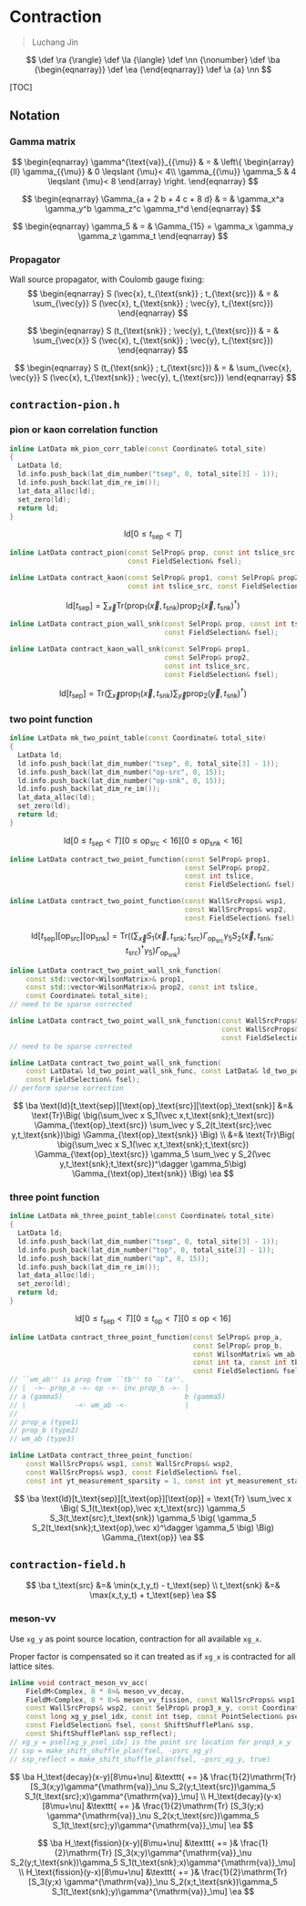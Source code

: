 # Contraction

> Luchang Jin

$$
\def \ra {\rangle}
\def \la {\langle}
\def \nn {\nonumber}
\def \ba {\begin{eqnarray}}
\def \ea {\end{eqnarray}}
\def \a {a}
\nn
$$

[TOC]

## Notation

### Gamma matrix

$$
\begin{eqnarray}
  \gamma^{\text{va}}_{{\mu}} & = & \left\{ \begin{array}{ll}
    \gamma_{{\mu}} & 0 \leqslant {\mu}< 4\\
    \gamma_{{\mu}} \gamma_5 & 4 \leqslant {\mu}< 8
  \end{array} \right.
\end{eqnarray}
$$

$$
\begin{eqnarray}
  \Gamma_{a + 2 b + 4 c + 8 d} & = & \gamma_x^a \gamma_y^b \gamma_z^c
  \gamma_t^d
\end{eqnarray}
$$

$$
\begin{eqnarray}
  \gamma_5 & = & \Gamma_{15} = \gamma_x \gamma_y \gamma_z \gamma_t
\end{eqnarray}
$$

### Propagator

Wall source propagator, with Coulomb gauge fixing:
$$
\begin{eqnarray}
  S (\vec{x}, t_{\text{snk}} ; t_{\text{src}}) & = & \sum_{\vec{y}} S
  (\vec{x}, t_{\text{snk}} ; \vec{y}, t_{\text{src}})
\end{eqnarray}
$$

$$
\begin{eqnarray}
  S (t_{\text{snk}} ; \vec{y}, t_{\text{src}}) & = & \sum_{\vec{x}} S
  (\vec{x}, t_{\text{snk}} ; \vec{y}, t_{\text{src}})
\end{eqnarray}
$$

$$
\begin{eqnarray}
  S (t_{\text{snk}} ; t_{\text{src}}) & = & \sum_{\vec{x}, \vec{y}} S
  (\vec{x}, t_{\text{snk}} ; \vec{y}, t_{\text{src}})
\end{eqnarray}
$$

## ```contraction-pion.h```

### pion or kaon correlation function

```cpp
inline LatData mk_pion_corr_table(const Coordinate& total_site)
{
  LatData ld;
  ld.info.push_back(lat_dim_number("tsep", 0, total_site[3] - 1));
  ld.info.push_back(lat_dim_re_im());
  lat_data_alloc(ld);
  set_zero(ld);
  return ld;
}
```

$$
\text{ld}[0\le t_\text{sep} < T]
$$

```cpp
inline LatData contract_pion(const SelProp& prop, const int tslice_src,
                             const FieldSelection& fsel);

inline LatData contract_kaon(const SelProp& prop1, const SelProp& prop2,
                             const int tslice_src, const FieldSelection& fsel);
```

$$
\text{ld}[t_\text{sep}] =
\sum_{\vec x}
\text{Tr}\big(\text{prop}_1(\vec x,t_\text{snk})\text{prop}_2(\vec x,t_\text{snk})^\dagger\big)
$$

```cpp
inline LatData contract_pion_wall_snk(const SelProp& prop, const int tslice_src,
                                      const FieldSelection& fsel);

inline LatData contract_kaon_wall_snk(const SelProp& prop1,
                                      const SelProp& prop2,
                                      const int tslice_src,
                                      const FieldSelection& fsel);
```

$$
\text{ld}[t_\text{sep}] =
\text{Tr}\big(\sum_{\vec x}\text{prop}_1(\vec x,t_\text{snk})\sum_{\vec y}\text{prop}_2(\vec y,t_\text{snk})^\dagger\big)
$$

### two point function

```cpp
inline LatData mk_two_point_table(const Coordinate& total_site)
{
  LatData ld;
  ld.info.push_back(lat_dim_number("tsep", 0, total_site[3] - 1));
  ld.info.push_back(lat_dim_number("op-src", 0, 15));
  ld.info.push_back(lat_dim_number("op-snk", 0, 15));
  ld.info.push_back(lat_dim_re_im());
  lat_data_alloc(ld);
  set_zero(ld);
  return ld;
}
```

$$
\text{ld}
[0\le t_\text{sep} < T]
[0\le\text{op}_\text{src}<16]
[0\le\text{op}_\text{snk}<16]
$$

```cpp
inline LatData contract_two_point_function(const SelProp& prop1,
                                           const SelProp& prop2,
                                           const int tslice,
                                           const FieldSelection& fsel);

inline LatData contract_two_point_function(const WallSrcProps& wsp1,
                                           const WallSrcProps& wsp2,
                                           const FieldSelection& fsel);
```

$$
\text{ld}[t_\text{sep}][\text{op}_\text{src}][\text{op}_\text{snk}]
= \text{Tr}\Big( \big(\sum_\vec x S_1(\vec x,t_\text{snk};t_\text{src}) \Gamma_{\text{op}_\text{src}} \gamma_5
S_2(\vec x,t_\text{snk};t_\text{src})^\dagger \gamma_5\big) \Gamma_{\text{op}_\text{snk}} \Big)
$$

```cpp
inline LatData contract_two_point_wall_snk_function(
    const std::vector<WilsonMatrix>& prop1,
    const std::vector<WilsonMatrix>& prop2, const int tslice,
    const Coordinate& total_site);
// need to be sparse corrected

inline LatData contract_two_point_wall_snk_function(const WallSrcProps& wsp1,
                                                    const WallSrcProps& wsp2,
                                                    const FieldSelection& fsel);
// need to be sparse corrected

inline LatData contract_two_point_wall_snk_function(
    const LatData& ld_two_point_wall_snk_func, const LatData& ld_two_point_func,
    const FieldSelection& fsel);
// perform sparse correction
```

$$
\ba
\text{ld}[t_\text{sep}][\text{op}_\text{src}][\text{op}_\text{snk}]
&=& \text{Tr}\Big( \big(\sum_\vec x S_1(\vec x,t_\text{snk};t_\text{src}) \Gamma_{\text{op}_\text{src}}
\sum_\vec y S_2(t_\text{src};\vec y,t_\text{snk})\big) \Gamma_{\text{op}_\text{snk}} \Big)
\\
&=& \text{Tr}\Big( \big(\sum_\vec x S_1(\vec x,t_\text{snk};t_\text{src}) \Gamma_{\text{op}_\text{src}} \gamma_5
\sum_\vec y S_2(\vec y,t_\text{snk};t_\text{src})^\dagger \gamma_5\big) \Gamma_{\text{op}_\text{snk}} \Big)
\ea
$$

### three point function

```cpp
inline LatData mk_three_point_table(const Coordinate& total_site)
{
  LatData ld;
  ld.info.push_back(lat_dim_number("tsep", 0, total_site[3] - 1));
  ld.info.push_back(lat_dim_number("top", 0, total_site[3] - 1));
  ld.info.push_back(lat_dim_number("op", 0, 15));
  ld.info.push_back(lat_dim_re_im());
  lat_data_alloc(ld);
  set_zero(ld);
  return ld;
}
```

$$
\text{ld}
[0\le t_\text{sep} < T]
[0\le t_\text{op} < T]
[0\le \text{op} < 16]
$$

```cpp
inline LatData contract_three_point_function(const SelProp& prop_a,
                                             const SelProp& prop_b,
                                             const WilsonMatrix& wm_ab,
                                             const int ta, const int tb,
                                             const FieldSelection& fsel);
// ``wm_ab'' is prop from ``tb'' to ``ta''.
// |  ->- prop_a ->- op ->- inv prop_b ->- |
// a (gamma5)                              b (gamma5)
// |            -<- wm_ab -<-              |
//
// prop_a (type1)
// prop_b (type2)
// wm_ab (type3)

inline LatData contract_three_point_function(
    const WallSrcProps& wsp1, const WallSrcProps& wsp2,
    const WallSrcProps& wsp3, const FieldSelection& fsel,
    const int yt_measurement_sparsity = 1, const int yt_measurement_start = 0);
```

$$
\ba
\text{ld}[t_\text{sep}][t_\text{op}][\text{op}]
= \text{Tr}
\sum_\vec x
\Big(
S_1(t_\text{op},\vec x;t_\text{src})  \gamma_5 
S_3(t_\text{src};t_\text{snk})
\gamma_5
\big( \gamma_5 S_2(t_\text{snk};t_\text{op},\vec x)^\dagger \gamma_5 \big)
\Big)
\Gamma_{\text{op}} 
\ea
$$

## ```contraction-field.h```

$$
\ba
t_\text{src} &=& \min(x_t,y_t) - t_\text{sep}
\\
t_\text{snk} &=& \max(x_t,y_t) + t_\text{sep}
\ea
$$

### meson-vv

Use ``xg_y`` as point source location, contraction for all available ``xg_x``.

Proper factor is compensated so it can treated as if ``xg_x`` is contracted for all lattice sites.

```cpp
inline void contract_meson_vv_acc(
    FieldM<Complex, 8 * 8>& meson_vv_decay,
    FieldM<Complex, 8 * 8>& meson_vv_fission, const WallSrcProps& wsp1,
    const WallSrcProps& wsp2, const SelProp& prop3_x_y, const Coordinate& xg_y,
    const long xg_y_psel_idx, const int tsep, const PointSelection& psel,
    const FieldSelection& fsel, const ShiftShufflePlan& ssp,
    const ShiftShufflePlan& ssp_reflect);
// xg_y = psel[xg_y_psel_idx] is the point src location for prop3_x_y
// ssp = make_shift_shuffle_plan(fsel, -psrc_xg_y)
// ssp_reflect = make_shift_shuffle_plan(fsel, -psrc_xg_y, true)
```

$$
\ba
H_\text{decay}(x-y)[8\mu+\nu]
&\texttt{ += }&
\frac{1}{2}\mathrm{Tr}
[S_3(x;y)\gamma^{\mathrm{va}}_\nu S_2(y;t_\text{src})\gamma_5 S_1(t_\text{src};x)\gamma^{\mathrm{va}}_\mu]
\\
H_\text{decay}(y-x)[8\mu+\nu]
&\texttt{ += }&
\frac{1}{2}\mathrm{Tr}
[S_3(y;x) \gamma^{\mathrm{va}}_\nu S_2(x;t_\text{src})\gamma_5 S_1(t_\text{src};y)\gamma^{\mathrm{va}}_\mu]
\ea
$$

$$
\ba
H_\text{fission}(x-y)[8\mu+\nu]
&\texttt{ += }&
\frac{1}{2}\mathrm{Tr}
[S_3(x;y)\gamma^{\mathrm{va}}_\nu S_2(y;t_\text{snk})\gamma_5 S_1(t_\text{snk};x)\gamma^{\mathrm{va}}_\mu]
\\
H_\text{fission}(y-x)[8\mu+\nu]
&\texttt{ += }&
\frac{1}{2}\mathrm{Tr}
[S_3(y;x) \gamma^{\mathrm{va}}_\nu S_2(x;t_\text{snk})\gamma_5 S_1(t_\text{snk};y)\gamma^{\mathrm{va}}_\mu]
\ea
$$

